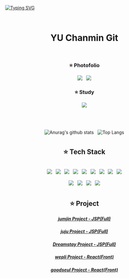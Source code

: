 [![Typing SVG](https://readme-typing-svg.demolab.com?font=Fira+Code&pause=1000&color=00F771&width=435&lines=Hi+there+%F0%9F%91%8B)](https://git.io/typing-svg)

<br/>

<div align="center">

<h1>YU Chanmin Git</h1>

<br/>
 <h3> ⭐️ Photofolio </h3>

  <a href="https://www.notion.so/3ee0115e3a524592b5bce756f44e1c70" target="_blank"><img src="https://img.shields.io/badge/notion-000000?style=flat-square&logo=notion&logoColor=white"/></a>
  &nbsp;
  <a href="https://boysz.atlassian.net/wiki/people/712020:cde00fdf-cf1f-4b5b-a3a1-9aab7e0a9d35" target="_blank"><img src="https://img.shields.io/badge/Confluence-172B4D?style=flat-square&logo=Confluence&logoColor=white"/></a> 
  
</div>

<div align="center">
  
<h3> ⭐️ Study </h3>

 <a href="https://www.notion.so/252867ea76394c698719da3b2d02753a" target="_blank"><img src="https://img.shields.io/badge/notion-000000?style=flat-square&logo=notion&logoColor=white"/></a>

</div>

#

<br/>

<div align="center">
  
  ![Anurag's github stats](https://github-readme-stats.vercel.app/api?username=Deko252&show_icons=true&theme=tokyonight)
  &nbsp;
  ![Top Langs](https://github-readme-stats.vercel.app/api/top-langs/?username=Deko252&layout=compact&theme=tokyonight)

</div>

#

<div align="center">
  
  ## ⭐️ Tech Stack
  
<br/>

<div>
  <img src="https://img.shields.io/badge/HTML-c71a36?style=flat&logo=html5&logoColor=white">
  &nbsp;
  <img src="https://img.shields.io/badge/CSS-1572B6?style=flat&logo=css3&logoColor=white">
  &nbsp;
  <img src="https://img.shields.io/badge/java script-F7DF1E?style=flat&logo=javascript&logoColor=black">
  &nbsp;
  <img src="https://img.shields.io/badge/REACT-61DAFB?style=flat&logo=react&logoColor=white">
  &nbsp;
  <img src="https://img.shields.io/badge/Axios-5A29E4?style=flat&logo=Axios&logoColor=white">
  &nbsp;
  <img src="https://img.shields.io/badge/reactrouter-CA4245?style=flat&logo=reactrouter&logoColor=white">
  &nbsp;
  <img src="https://img.shields.io/badge/greensock-88CE02?style=flat&logo=greensock&logoColor=white">
  &nbsp;
  <img src="https://img.shields.io/badge/recoil-5A29E4?style=flat&logo=recoil&logoColor=white">
  &nbsp;
  <img src="https://img.shields.io/badge/jstl-F8DC75?style=flat&logo=jstl&logoColor=black">
  <br/>
  <br/>
  <img src="https://img.shields.io/badge/java-007396?style=flat&logo=java&logoColor=white">
  &nbsp;
  <img src="https://img.shields.io/badge/mysql-4479A1?style=flat&logo=mysql&logoColor=white">
  &nbsp;
  <img src="https://img.shields.io/badge/spring_boot-6DB33F?style=flat&logo=spring&logoColor=white"> 
  &nbsp;
  <img src="https://img.shields.io/badge/Mybaits-2496ED?style=flat&logo=mybaits&logoColor=white">
</div>
  
</div>

#

<div align="center">
  
  ## ⭐️ Project

<div>
 <h5><a href="https://github.com/Deko252/jumjin">jumjin Project - JSP(Full)</a></h5>
 <h5><a href="https://github.com/Deko252/juju">juju Project - JSP(Full)</a></h5>
 <h5><a href="https://github.com/Deko252/Dreamstay">Dreamstay Project - JSP(Full)</a></h5>
 <h5><a href="https://github.com/Deko252/wepli">wepli Project - React(Front)</a></h5>
 <h5><a href="https://github.com/Deko252/goodseul">goodseul Project - React(Front)</a></h5>
</div>
  
</div>


<!--
**Deko252/Deko252** is a ✨ _special_ ✨ repository because its `README.md` (this file) appears on your GitHub profile.

Here are some ideas to get you started:

- 🔭 I’m currently working on ...
- 🌱 I’m currently learning ...
- 👯 I’m looking to collaborate on ...
- 🤔 I’m looking for help with ...
- 💬 Ask me about ...
- 📫 How to reach me: ...
- 😄 Pronouns: ...
- ⚡ Fun fact: ...
-->
